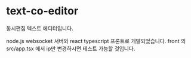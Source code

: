 # text-co-editor

동시편집 텍스트 에디터입니다.

node.js websocket 서버와 react typescript 프론트로 개발되었습니다.
front 의 src/app.tsx 에서 ip만 변경하시면 테스트 가능할 것입니다.
